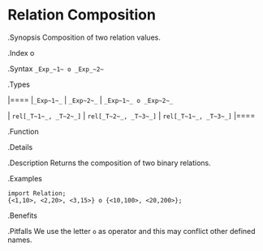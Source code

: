 # Relation Composition

.Synopsis
Composition of two relation values.

.Index
o

.Syntax
`_Exp_~1~ o _Exp_~2~`

.Types


|====
|`_Exp~1~_`            | `_Exp~2~_`           | `_Exp~1~_ o _Exp~2~_` 

| `rel[_T~1~_, _T~2~_]` | `rel[_T~2~_, _T~3~_]` | `rel[_T~1~_, _T~3~_]` 
|====

.Function

.Details

.Description
Returns the composition of two binary relations.

.Examples
```rascal-shell
import Relation;
{<1,10>, <2,20>, <3,15>} o {<10,100>, <20,200>};
```

.Benefits

.Pitfalls
We use the letter `o` as operator and this may conflict other defined names.

